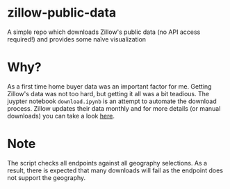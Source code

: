 # zillow-public-data
A simple repo which downloads Zillow's public data (no API access required!) and provides some naïve visualization

# Why?
As a first time home buyer data was an important factor for me. Getting Zillow's data was not too hard, but getting it all was a bit teadious. The juypter notebook `download.ipynb` is an attempt to automate the download process. Zillow updates their data monthly and for more details (or manual downloads) you can take a look [here](https://www.zillow.com/research/data/).

# Note
The script checks all endpoints against all geography selections. As a result, there is expected that many downloads will fail as the endpoint does not support the geography.
